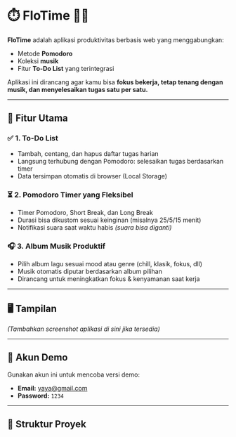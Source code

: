 # ⏱️ FloTime 🎵📝

**FloTime** adalah aplikasi produktivitas berbasis web yang menggabungkan:
- Metode **Pomodoro**
- Koleksi **musik**
- Fitur **To-Do List** yang terintegrasi

Aplikasi ini dirancang agar kamu bisa **fokus bekerja, tetap tenang dengan musik, dan menyelesaikan tugas satu per satu.**

---

## 🚀 Fitur Utama

### ✅ 1. To-Do List 
- Tambah, centang, dan hapus daftar tugas harian
- Langsung terhubung dengan Pomodoro: selesaikan tugas berdasarkan timer
- Data tersimpan otomatis di browser (Local Storage)

### ⏳ 2. Pomodoro Timer yang Fleksibel
- Timer Pomodoro, Short Break, dan Long Break
- Durasi bisa dikustom sesuai keinginan (misalnya 25/5/15 menit)
- Notifikasi suara saat waktu habis *(suara bisa diganti)*

### 🎧 3. Album Musik Produktif
- Pilih album lagu sesuai mood atau genre (chill, klasik, fokus, dll)
- Musik otomatis diputar berdasarkan album pilihan
- Dirancang untuk meningkatkan fokus & kenyamanan saat kerja

---

## 🖥️ Tampilan

*(Tambahkan screenshot aplikasi di sini jika tersedia)*

---

## 🔐 Akun Demo

Gunakan akun ini untuk mencoba versi demo:

- **Email:** yaya@gmail.com  
- **Password:** `1234`

---

## 📁 Struktur Proyek

